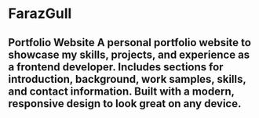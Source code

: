 # FarazGull
## Portfolio Website A personal portfolio website to showcase my skills, projects, and experience as a frontend developer.   Includes sections for introduction, background, work samples, skills, and contact information.   Built with a modern, responsive design to look great on any device.
